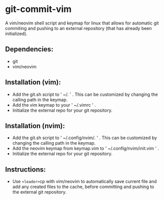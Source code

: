# git-commit-vim
A vim/neovim shell script and keymap for linux that allows for automatic git commiting and pushing to an external repository (that has already been initialized).

## Dependencies:
- git
- vim/neovim

## Installation (vim):
- Add the git.sh script to ' ~/. ' . This can be customized by changing the calling path in the keymap.
- Add the vim keymap to your ' ~/.vimrc ' .
- Initialize the external repo for your git repository.

## Installation (nvim):
- Add the git.sh script to ' ~/.config/nvim/. ' . This can be customized by changing the calling path in the keymap.
- Add the neovim keymap from keymap.vim to ' ~/.config/nvim/init.vim ' .
- Initialize the external repo for your git repository.

## Instructions:
- Use `<leader>`cp with vim/neovim to automatically save current file and add any created files to the cache, before committing and pushing to the external git repository.
